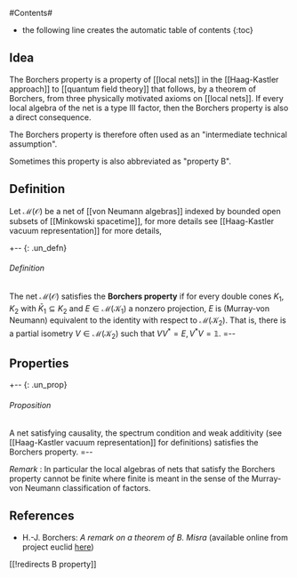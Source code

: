 #Contents#
* the following line creates the automatic table of contents
{:toc}

## Idea ##
The Borchers property is a property of [[local nets]] in the [[Haag-Kastler approach]] to [[quantum field theory]] that follows, by a theorem of Borchers, from three physically motivated axioms on [[local nets]]. 
If every local algebra of the net is a type III factor, then the Borchers property is also a direct consequence. 

The Borchers property is therefore often used as an "intermediate technical assumption".

Sometimes this property is also abbreviated as "property B".

## Definition ##
Let $\mathcal{M}(\mathcal{O})$ be a net of [[von Neumann algebras]] indexed by bounded open subsets of [[Minkowski spacetime]], for more details see [[Haag-Kastler vacuum representation]] for more details, 

+-- {: .un_defn}
###### Definition
The net $\mathcal{M}(\mathcal{O})$ satisfies the **Borchers property** if for every double cones $K_1, K_2$ with $\bar K_1 \subseteq K_2$ and $E \in \mathcal{M}(\mathcal{K}_1)$ a nonzero projection, $E$ is (Murray-von Neumann) equivalent to the identity with respect to $\mathcal{M}(\mathcal{K}_2)$. That is, there is a partial isometry $V \in \mathcal{M}(\mathcal{K}_2)$ such that $VV^* = E, V^*V = \mathbb{1}$.
=--

## Properties ##

+-- {: .un_prop}
###### Proposition
A net satisfying causality, the spectrum condition and weak additivity (see [[Haag-Kastler vacuum representation]] for definitions) satisfies the Borchers property.
=--

_Remark_ : In particular the local algebras of nets that satisfy the Borchers property cannot be finite where finite is meant in the sense of the Murray-von Neumann classification of factors.

## References ##

* H.-J. Borchers: _A remark on a theorem of B. Misra_ (available online from project euclid [here](http://projecteuclid.org/DPubS?service=UI&version=1.0&verb=Display&handle=euclid.cmp/1103839939))

[[!redirects B property]]